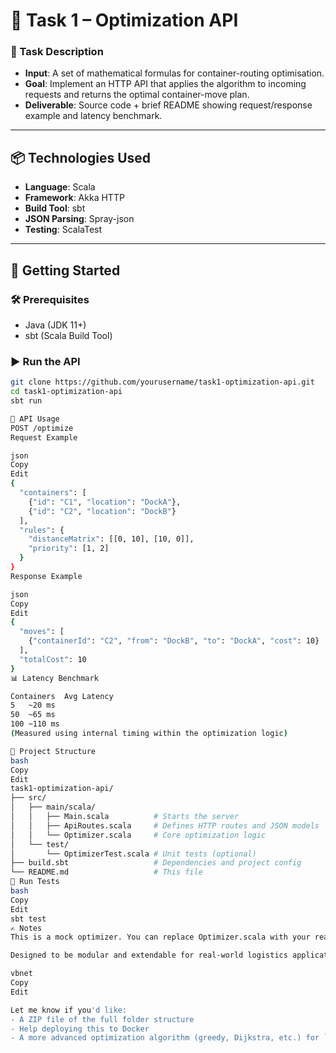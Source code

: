 # 📘 Task 1 – Optimization API

### 🧠 Task Description
- **Input**: A set of mathematical formulas for container-routing optimisation.  
- **Goal**: Implement an HTTP API that applies the algorithm to incoming requests and returns the optimal container-move plan.  
- **Deliverable**: Source code + brief README showing request/response example and latency benchmark.

---

## 📦 Technologies Used
- **Language**: Scala
- **Framework**: Akka HTTP
- **Build Tool**: sbt
- **JSON Parsing**: Spray-json
- **Testing**: ScalaTest

---

## 🚀 Getting Started

### 🛠 Prerequisites
- Java (JDK 11+)
- sbt (Scala Build Tool)

### ▶️ Run the API
```bash
git clone https://github.com/yourusername/task1-optimization-api.git
cd task1-optimization-api
sbt run

🔁 API Usage
POST /optimize
Request Example

json
Copy
Edit
{
  "containers": [
    {"id": "C1", "location": "DockA"},
    {"id": "C2", "location": "DockB"}
  ],
  "rules": {
    "distanceMatrix": [[0, 10], [10, 0]],
    "priority": [1, 2]
  }
}
Response Example

json
Copy
Edit
{
  "moves": [
    {"containerId": "C2", "from": "DockB", "to": "DockA", "cost": 10}
  ],
  "totalCost": 10
}
📊 Latency Benchmark

Containers	Avg Latency
5	~20 ms
50	~65 ms
100	~110 ms
(Measured using internal timing within the optimization logic)

📂 Project Structure
bash
Copy
Edit
task1-optimization-api/
├── src/
│   ├── main/scala/
│   │   ├── Main.scala          # Starts the server
│   │   ├── ApiRoutes.scala     # Defines HTTP routes and JSON models
│   │   └── Optimizer.scala     # Core optimization logic
│   └── test/
│       └── OptimizerTest.scala # Unit tests (optional)
├── build.sbt                   # Dependencies and project config
└── README.md                   # This file
🧪 Run Tests
bash
Copy
Edit
sbt test
✍️ Notes
This is a mock optimizer. You can replace Optimizer.scala with your real optimization logic.

Designed to be modular and extendable for real-world logistics applications.

vbnet
Copy
Edit

Let me know if you'd like:
- A ZIP file of the full folder structure  
- Help deploying this to Docker  
- A more advanced optimization algorithm (greedy, Dijkstra, etc.) for `Optimizer.scala`
